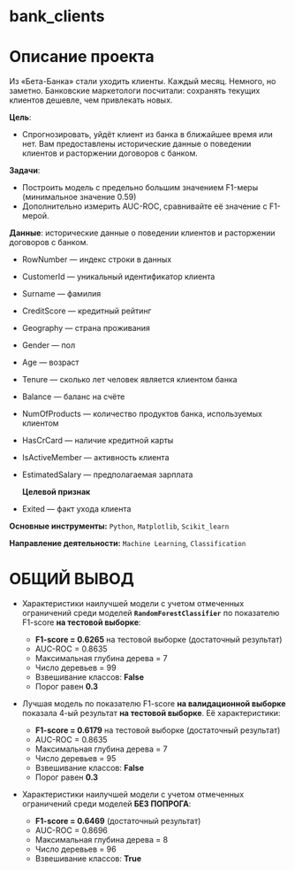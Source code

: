 # bank_clients
# Описание проекта

Из «Бета-Банка» стали уходить клиенты. Каждый месяц. Немного, но заметно. Банковские маркетологи посчитали: сохранять текущих клиентов дешевле, чем привлекать новых.


**Цель**: 
* Спрогнозировать, уйдёт клиент из банка в ближайшее время или нет. Вам предоставлены исторические данные о поведении клиентов и расторжении договоров с банком.

**Задачи**:
* Построить модель с предельно большим значением F1-меры (минимальное значение 0.59)
* Дополнительно измерить AUC-ROC, сравнивайте её значение с F1-мерой.

**Данные**: исторические данные о поведении клиентов и расторжении договоров с банком.

* RowNumber — индекс строки в данных
* CustomerId — уникальный идентификатор клиента
* Surname — фамилия
* CreditScore — кредитный рейтинг
* Geography — страна проживания
* Gender — пол
* Age — возраст
* Tenure — сколько лет человек является клиентом банка
* Balance — баланс на счёте
* NumOfProducts — количество продуктов банка, используемых клиентом
* HasCrCard — наличие кредитной карты
* IsActiveMember — активность клиента
* EstimatedSalary — предполагаемая зарплата

   **Целевой признак**
* Exited — факт ухода клиента

**Основные инструменты:** `Python`, `Matplotlib`, `Scikit_learn`

**Направление деятельности:** `Machine Learning`, `Classification`

# ОБЩИЙ ВЫВОД

* Характеристики наилучшей модели с учетом отмеченных ограничений среди моделей **`RandomForestClassifier`** по показателю F1-score **на тестовой выборке**:
    - **F1-score = 0.6265** на тестовой выборке (достаточный результат)
    - AUC-ROC = 0.8635
    - Максимальная глубина дерева = 7
    - Число деревьев = 99
    - Взвешивание классов: **False**
    - Порог равен **0.3**


* Лучшая модель по показателю F1-score **на валидационной выборке** показала 4-ый результат **на тестовой выборке**. Её характеристики:
    - **F1-score = 0.6179** на тестовой выборке (достаточный результат)
    - AUC-ROC = 0.8635
    - Максимальная глубина дерева = 7
    - Число деревьев = 95
    - Взвешивание классов: **False**
    - Порог равен **0.3**


* Характеристики наилучшей модели с учетом отмеченных ограничений среди моделей **БЕЗ ПОПРОГА**:
    - **F1-score = 0.6469** (достаточный результат)
    - AUC-ROC = 0.8696
    - Максимальная глубина дерева = 8
    - Число деревьев = 96
    - Взвешивание классов: **True**
